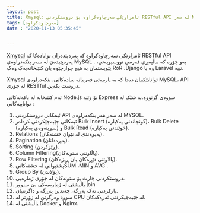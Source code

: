 ```yaml
---
layout: post
title: Xmysql: ئامرازێکی سەرچاوەکراوە بۆ دروستکردنی RESTful API لە سەر MySQL
tags: [سەرچاوەکراوە]
date : "2020-11-13 05:35:45"


---
```


[Xmysql](https://github.com/o1lab/xmysql) ئامرازێکی سەرچاوەکراوە کە پەرەپێدەران توانادەکا کە  RESTful API پەرەپێبدەن لە سەر بنکەدراوەی MySQL . بەو جۆرە کە ماڵپەڕی فەرمی نووسیویەتی، پێویستمان بە هیچ چوارچێوە یان کتێبخانەیەک وەک RoR ،Django وە یا Laravel نییە.

Xmysql توانایێکمان دەدا کە بە یارمەتی فەرمانە سادەکانی، بنکەدراوەی  MySQL،  API  لە جۆری RESTful دروست بکەین.

ئەم کتێبخانە لە پاکەتەکانی Node.js بۆ وێنە Express سوودی گرتووە.بە شێک لە تواناییەکانی :

1. ئیمکانی دروستکردنی API لە سەر هەر بنکەدراوەی MYSQL.
2. ئیمکانی جێبەجێکردنی کرداەر Bulk Insert (گونجاندنی یەکبارە)، Bulk Delete (سڕینەوەی یەکبارە) و Bulk Read (خوێندنی یەکبارە).
3. Relations (پەیوەندی لە نێوان خشتەکان).
4. Pagination (پەڕەدانان).
5. Sorting (ڕێزکردن).
6.  Column Filtering(پاڵاوتنی ستونەکان).
7.  Row Filtering (پالاوتنی دێڕەکان یان ڕیزەکان).
8. پشتیوانی لە خشتەکانیSUM ،MIN و AVG .
9. Group By (پۆلاندن).
10. دروستکردنی چارت بۆ ستونەکان لە جۆری ژمارەیی.
11. پاڵپشتی لە ژمارەیەکی بێ سنوور join
12. بارکردنی تەک پەڕگە، چەندین پەڕگە و داگرتنیان.
13. سوود وەرگرتن لە زۆرتر لە CPU لە جێبەجیکردنی ئەرەکەکان.
14. پاڵپشتی لە Docker و Nginx.